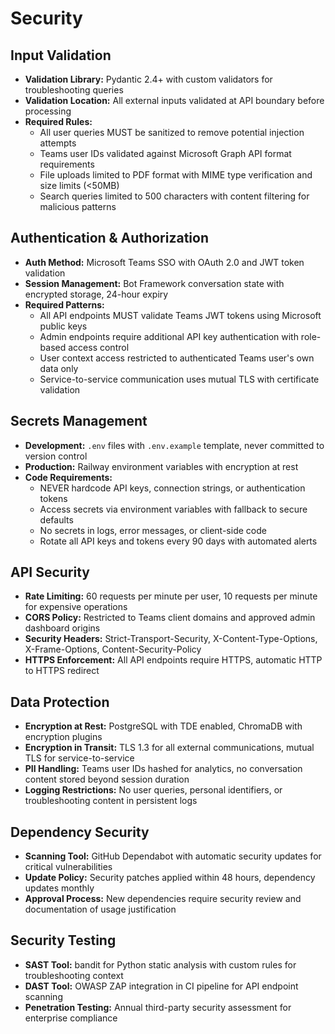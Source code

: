 # Security

## Input Validation
- **Validation Library:** Pydantic 2.4+ with custom validators for troubleshooting queries
- **Validation Location:** All external inputs validated at API boundary before processing
- **Required Rules:**
  - All user queries MUST be sanitized to remove potential injection attempts
  - Teams user IDs validated against Microsoft Graph API format requirements
  - File uploads limited to PDF format with MIME type verification and size limits (<50MB)
  - Search queries limited to 500 characters with content filtering for malicious patterns

## Authentication & Authorization
- **Auth Method:** Microsoft Teams SSO with OAuth 2.0 and JWT token validation
- **Session Management:** Bot Framework conversation state with encrypted storage, 24-hour expiry
- **Required Patterns:**
  - All API endpoints MUST validate Teams JWT tokens using Microsoft public keys
  - Admin endpoints require additional API key authentication with role-based access control
  - User context access restricted to authenticated Teams user's own data only
  - Service-to-service communication uses mutual TLS with certificate validation

## Secrets Management
- **Development:** `.env` files with `.env.example` template, never committed to version control
- **Production:** Railway environment variables with encryption at rest
- **Code Requirements:**
  - NEVER hardcode API keys, connection strings, or authentication tokens
  - Access secrets via environment variables with fallback to secure defaults
  - No secrets in logs, error messages, or client-side code
  - Rotate all API keys and tokens every 90 days with automated alerts

## API Security
- **Rate Limiting:** 60 requests per minute per user, 10 requests per minute for expensive operations
- **CORS Policy:** Restricted to Teams client domains and approved admin dashboard origins
- **Security Headers:** Strict-Transport-Security, X-Content-Type-Options, X-Frame-Options, Content-Security-Policy
- **HTTPS Enforcement:** All API endpoints require HTTPS, automatic HTTP to HTTPS redirect

## Data Protection
- **Encryption at Rest:** PostgreSQL with TDE enabled, ChromaDB with encryption plugins
- **Encryption in Transit:** TLS 1.3 for all external communications, mutual TLS for service-to-service
- **PII Handling:** Teams user IDs hashed for analytics, no conversation content stored beyond session duration
- **Logging Restrictions:** No user queries, personal identifiers, or troubleshooting content in persistent logs

## Dependency Security
- **Scanning Tool:** GitHub Dependabot with automatic security updates for critical vulnerabilities
- **Update Policy:** Security patches applied within 48 hours, dependency updates monthly
- **Approval Process:** New dependencies require security review and documentation of usage justification

## Security Testing
- **SAST Tool:** bandit for Python static analysis with custom rules for troubleshooting context
- **DAST Tool:** OWASP ZAP integration in CI pipeline for API endpoint scanning
- **Penetration Testing:** Annual third-party security assessment for enterprise compliance
